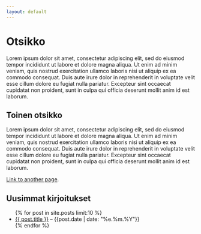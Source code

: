 ```yaml
---
layout: default
---
```


# Otsikko
Lorem ipsum dolor sit amet, consectetur adipiscing elit, sed do eiusmod tempor incididunt ut labore et dolore magna aliqua. Ut enim ad minim veniam, quis nostrud exercitation ullamco laboris nisi ut aliquip ex ea commodo consequat. Duis aute irure dolor in reprehenderit in voluptate velit esse cillum dolore eu fugiat nulla pariatur. Excepteur sint occaecat cupidatat non proident, sunt in culpa qui officia deserunt mollit anim id est laborum.

## Toinen otsikko
Lorem ipsum dolor sit amet, consectetur adipiscing elit, sed do eiusmod tempor incididunt ut labore et dolore magna aliqua. Ut enim ad minim veniam, quis nostrud exercitation ullamco laboris nisi ut aliquip ex ea commodo consequat. Duis aute irure dolor in reprehenderit in voluptate velit esse cillum dolore eu fugiat nulla pariatur. Excepteur sint occaecat cupidatat non proident, sunt in culpa qui officia deserunt mollit anim id est laborum.

[Link to another page](./another-page.html).


<h2>Uusimmat kirjoitukset</h2>
<ul>
  {% for post in site.posts limit:10 %}
    <li><a href="{{ post.url }}">{{ post.title }}</a> – {{post.date | date: "%e.%m.%Y"}}</li>
  {% endfor %}
</ul>


